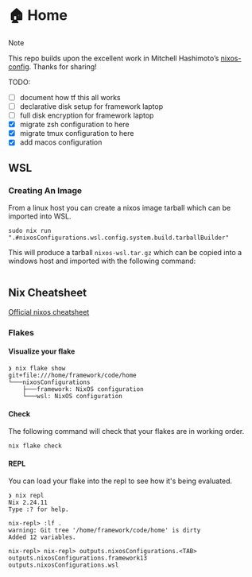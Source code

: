 # :house: Home
> [!NOTE]
> This repo builds upon the excellent work in Mitchell Hashimoto’s [nixos-config](https://github.com/mitchellh/nixos-config). Thanks for sharing!

TODO:
- [ ] document how tf this all works
- [ ] declarative disk setup for framework laptop
- [ ] full disk encryption for framework laptop
- [x] migrate zsh configuration to here
- [x] migrate tmux configuration to here
- [x] add macos configuration

## WSL
### Creating An Image
From a linux host you can create a nixos image tarball which can be imported into WSL.

```
sudo nix run ".#nixosConfigurations.wsl.config.system.build.tarballBuilder"
```

This will produce a tarball `nixos-wsl.tar.gz` which can be copied into a windows host and imported with the following command:

```
```

## Nix Cheatsheet
[Official nixos cheatsheet](https://nixos.wiki/wiki/Cheatsheet)

### Flakes
#### Visualize your flake
```
❯ nix flake show
git+file:///home/framework/code/home
└───nixosConfigurations
    ├───framework: NixOS configuration
    └───wsl: NixOS configuration
```

#### Check
The following command will check that your flakes are in working order.

`nix flake check`

#### REPL
You can load your flake into the repl to see how it's being evaluated.

```
❯ nix repl
Nix 2.24.11
Type :? for help.

nix-repl> :lf .
warning: Git tree '/home/framework/code/home' is dirty
Added 12 variables.

nix-repl> nix-repl> outputs.nixosConfigurations.<TAB>
outputs.nixosConfigurations.framework13  outputs.nixosConfigurations.wsl
```
